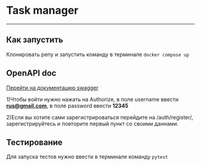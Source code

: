 # Task manager
___
## Как запустить
Клонировать репу и запустить команду в терминале `docker compose up`
## OpenAPI doc
[Перейти на документацию swagger](http://localhost:9000/docs#/)

1)Чтобы войти нужно нажать на Authorize, в поле username ввести **rus@gmail.com**, в поле password ввести **12345**

2)Если вы хотите сами зарегистрироваться перейдите на /auth/register/, зарегистрируйтесь и повторите первый пункт со своими даннами.  

## Тестирование
Для запуска тестов нужно ввести в терминале команду `pytest`